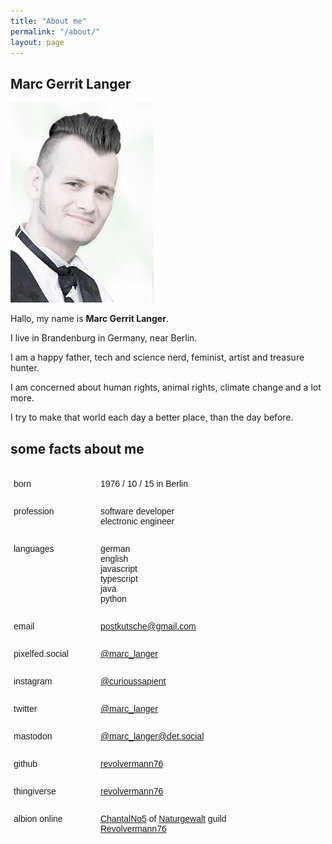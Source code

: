 ```yaml
---
title: "About me"
permalink: "/about/"
layout: page
---
```

<style type="text/css">
.tg  {
	border-collapse:collapse;
	border-spacing:0;
	box-shadow:none;
	width:90%;
	overflow-y:none;
	display:table;
}
.tg td:first-child{
	width:30%;
}
.tg tr:nth-child(odd) td{
	background:none;
}
.tg td{
	width:70%;
	border-color:transparent;
	border-width:0.5rem;
	border-style:solid;
	font-family:Arial, sans-serif;
	font-size:14px;
	overflow:hidden;
	padding:10px 5px;
	word-break:normal;
	border-left-width:0;
	vertical-align:top;
	background: none;
}
</style>
## Marc Gerrit Langer
![Marc Langer](/resources/marc-langer.jpg)

Hallo, my name is __Marc Gerrit Langer__. 

I live in Brandenburg in Germany, near Berlin. 

I am a happy father, tech and science nerd, feminist, artist and treasure hunter.

I am concerned about human rights, animal rights, climate change and a lot more.

I try to make that world each day a better place, than the day before.

## some facts about me
<table class="tg">
	<tr>
		<td>born</td><td>1976 / 10 / 15 in Berlin</td>
	</tr>
	<tr>
		<td>profession</td><td>software developer<br/>electronic engineer</td>
	</tr>
	<tr>
		<td>languages</td><td>german<br/>english<br/>javascript<br/>typescript<br/>java<br/>python</td>
	</tr>
	<tr>
		<td>email</td><td><a href="mailto:postkutsche@gmail.com">postkutsche@gmail.com</a></td>
	</tr>
  <tr>
		<td>pixelfed.social</td><td><a href="https://pixelfed.social/i/web/profile/497696841982789882">@marc_langer</a></td>
	</tr>
	<tr>
		<td>instagram</td><td><a href="https://www.instagram.com/curioussapient/">@curioussapient</a></td>
	</tr>
	<tr>
		<td>twitter</td><td><a href="https://twitter.com/marc_langer">@marc_langer</a></td>
	</tr>
	<tr>
		<td>mastodon</td><td><a href="https://det.social/web/@marc_langer">@marc_langer@det.social</a></td>
	</tr>
	<tr>
		<td>github</td><td><a href="https://github.com/revolvermann76">revolvermann76</a></td>
	</tr>	
	<tr>
		<td>thingiverse</td><td><a href="https://www.thingiverse.com/revolvermann76/">revolvermann76</a></td>
	</tr>
	<tr>
		<td>albion online</td><td><a href="https://albiononline.com/en/killboard/player/UfyuRdwpTMa_utjHsHLpAg">ChantalNo5</a> of <a href="https://albiononline.com/en/killboard/guild/EASe28OqQ8iooKLqDEPGJQ">Naturgewalt</a> guild<br/><a href="https://albiononline.com/en/killboard/player/AeCR7khcSWyBBtOxmaxBpQ">Revolvermann76</a></td>
	</tr>		
</table>

